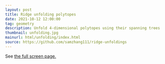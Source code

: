 ```yaml
---
layout: post
title: Ridge unfolding polytopes
date: 2021-10-12 12:00:00
tag: geometry
description: Unfold 4-dimensional polytopes using their spanning trees. Joint work with <a href="https://www.mcs.uvawise.edu/msh3e/" target="_blank">Matt Harvey</a> and <a href="https://satyandevadoss.org/" target="blank">Satyan Devadoss</a>.
thumbnail: unfolding.jpg
mainurl: html/unfolding/index.html
source: https://github.com/samzhang111/ridge-unfoldings
---
```


See <a href="/html/unfolding/index.html">the full screen page.</a> 
